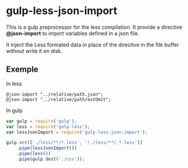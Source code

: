 # gulp-less-json-import

This is a gulp preprocessor for the less compilation. It provide a directive **@json-import** to import variables 
defined in a json file.

It inject the Less formated data in place of the directive in the file buffer without write it on disk.

## Exemple

In less
```Less
@json-import "../relative/path.json";
@json-import "../relative/path/extOmit";
```

In gulp
```javascript
var gulp = require('gulp');
var less = require('gulp-less');
var lessJsonImport = require('gulp-less-json-import');

gulp.src(['./less/**/*.less', '!./less/**/_*.less'])
    .pipe(lessJsonImport())
    .pipe(less())
    .pipe(gulp.dest('./css'));
```